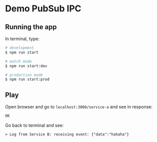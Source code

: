 # Demo PubSub IPC

## Running the app

In terminal, type:

```bash
# development
$ npm run start

# watch mode
$ npm run start:dev

# production mode
$ npm run start:prod
```

## Play

Open browser and go to `localhost:3000/service-a` and see in response:

```txt
OK
```

Go back to terminal and see:

```txt
> Log from Service B: receiving event: {"data":"hahaha"}
```
